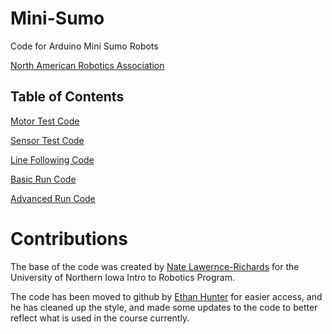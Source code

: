 # Mini-Sumo
Code for Arduino Mini Sumo Robots

[North American Robotics Association](https://narobotics.org/)

## Table of Contents
[Motor Test Code](./motorTest.ino)

[Sensor Test Code](./sensorTest.ino)

[Line Following Code](./lineFollowing.ino)

[Basic Run Code](./basicRunCode.ino)

[Advanced Run Code](./advancedRunCode.ino)

# Contributions
The base of the code was created by [Nate Lawernce-Richards](mailto:natelr@uni.edu) for the University of Northern Iowa Intro to Robotics Program.

The code has been moved to github by [Ethan Hunter](https://github.com/ethanphunter) for easier access, and he has cleaned up the style, and made some updates to the code to better reflect what is used in the course currently.
